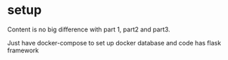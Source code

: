 # setup 
  
Content is no big difference with part 1, part2 and part3.  
  
Just have docker-compose to set up docker database and code has flask framework  

